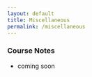 ```yaml
---
layout: default
title: Miscellaneous
permalink: /miscellaneous
---
```



### Course Notes
- coming soon


<!--- - [Classical Music Pieces](blog/classical-music-pieces) 
- [Books and Essays](blog/books-and-essays)
- [Films and Games](blog/films-and-games)

### Links
- [Blogs and Websites](blog/blogs-and-websites)

-->
